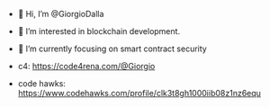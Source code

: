 - 👋 Hi, I’m @GiorgioDalla
- 👀 I’m interested in blockchain development.
- 🌱 I’m currently focusing on smart contract security

  
- c4: https://code4rena.com/@Giorgio
- code hawks: https://www.codehawks.com/profile/clk3t8gh1000iib08z1nz6equ
<!---
GiorgioDalla/GiorgioDalla is a ✨ special ✨ repository because its `README.md` (this file) appears on your GitHub profile.
You can click the Preview link to take a look at your changes.
--->
